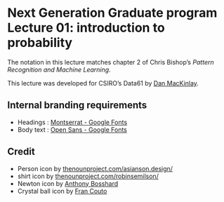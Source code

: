 # Next Generation Graduate program Lecture 01: introduction to probability

The notation in this lecture matches chapter 2 of Chris Bishop’s _Pattern Recognition and Machine Learning_.

This lecture was developed for CSIRO’s Data61 by [Dan MacKinlay](https://danmackinlay.name).

## Internal branding requirements

- Headings : [Montserrat - Google Fonts](https://fonts.google.com/specimen/Montserrat)
- Body text : [Open Sans - Google Fonts](https://fonts.google.com/specimen/Open+Sans)

## Credit

* Person icon by [thenounproject.com/asianson.design/](https://thenounproject.com/asianson.design/)
* shirt icon by [thenounproject.com/robinsemilson/](https://thenounproject.com/robinsemilson/)
* Newton icon by [Anthony Bosshard](https://thenounproject.com/le101edaltonien/)
* Crystal ball icon by [Fran Couto](https://thenounproject.com/culombioart/)